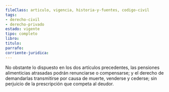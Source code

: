 ```yaml
---
fileClass: articulo, vigencia, historia-y-fuentes, codigo-civil
tags:
- derecho-civil
- derecho-privado
estado: vigente
tipo: completo
libro:
titulo:
parrafo:
corriente-juridica:
---
```

No obstante lo dispuesto en los dos artículos precedentes, las pensiones alimenticias atrasadas podrán renunciarse o compensarse; y el derecho de demandarlas transmitirse por causa de muerte, venderse y cederse; sin perjuicio de la prescripción que competa al deudor.